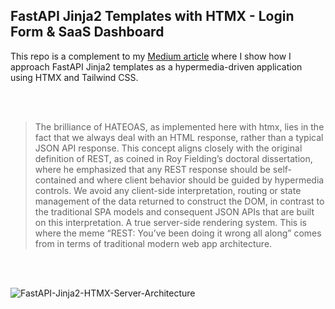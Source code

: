 
## FastAPI Jinja2 Templates with HTMX - Login Form & SaaS Dashboard

This repo is a complement to my [Medium article](https://medium.com/@strasbourgwebsolutions/fastapi-as-a-hypermedia-driven-application-w-htmx-jinja2templates-644c3bfa51d1) where I show how I approach FastAPI Jinja2 templates as a hypermedia-driven application using HTMX and Tailwind CSS.

<br><br>

> The brilliance of HATEOAS, as implemented here with htmx, lies in the fact that we always deal with an HTML response, rather than a typical JSON API response. This concept aligns closely with the original definition of REST, as coined in Roy Fielding’s doctoral dissertation, where he emphasized that any REST response should be self-contained and where client behavior should be guided by hypermedia controls. We avoid any client-side interpretation, routing or state management of the data returned to construct the DOM, in contrast to the traditional SPA models and consequent JSON APIs that are built on this interpretation. A true server-side rendering system. This is where the meme “REST: You’ve been doing it wrong all along” comes from in terms of traditional modern web app architecture.

<br><br>

![FastAPI-Jinja2-HTMX-Server-Architecture](https://github.com/user-attachments/assets/72f26fc0-7d0e-4f64-8f8d-ef35ad5f08fa)


